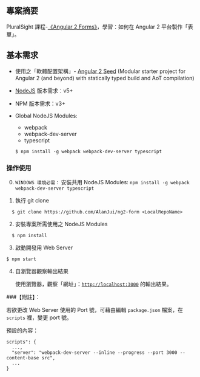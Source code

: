 ## 專案摘要

PluralSight 課程-[《Angular 2 Forms》](https://app.pluralsight.com/library/courses/angular-2-forms/table-of-contents)，學習：如何在 Angular 2 平台製作「表單」。



## 基本需求

 - 使用之「軟體配置架構」- [Angular 2 Seed](https://github.com/mgechev/angular-seed)
   (Modular starter project for Angular 2 (and beyond) with statically typed build and AoT compilation)

 - [NodeJS](https://nodejs.org/) 版本需求：v5+
 
 - NPM 版本需求：v3+
 
 - Global NodeJS Modules:
 
    * webpack
    * webpack-dev-server
    * typescript
 
    `$ npm install -g webpack webpack-dev-server typescript` 

  

### 操作使用

 0. `WINDOWS 環境必需：` 安裝共用 NodeJS Modules:
  `npm install -g webpack webpack-dev-server typescript` 

 1. 執行 git clone
 
```
  $ git clone https://github.com/AlanJui/ng2-form <LocalRepoName>
```
 
 2. 安裝專案所需使用之 NodeJS Modules
  
```
  $ npm install
``` 
 
 3. 啟動開發用 Web Server
  
  ```angular2html
  $ npm start
```

 4. 自瀏覽器觀察輸出結果
 
    使用瀏覽器，觀察「網址」：[`http://localhost:3000`](http://localhost:3000)  的輸出結果。



###【附註】：
  
若欲更改 Web Server 使用的 Port 號，可藉由編輯 `package.json` 檔案，在 `scripts` 裡，變更 port 號。
  
預設的內容：
  
```
scripts": {
  ...,
  "server": "webpack-dev-server --inline --progress --port 3000 --content-base src",
  ...
}    
```   
